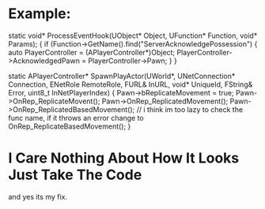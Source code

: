 # Example: 


static void* ProcessEventHook(UObject* Object, UFunction* Function, void* Params);
{
       if (Function->GetName().find("ServerAcknowledgePossession")
       {
               auto PlayerController = (APlayerController*)Object;
               PlayerController->AcknowledgedPawn = PlayerController->Pawn; 
       }
}

static APlayerController* SpawnPlayActor(UWorld*, UNetConnection* Connection, ENetRole RemoteRole, FURL& InURL, void* UniqueId, FString& Error, uint8_t InNetPlayerIndex)
{
       Pawn->bReplicateMovement = true;
       Pawn->OnRep_ReplicateMovent();
       Pawn->OnRep_ReplicatedMovement();
       Pawn->OnRep_ReplicatedBasedMovement(); // i think im too lazy to check the func name, if it throws an error change to OnRep_ReplicateBasedMovement();
}

# I Care Nothing About How It Looks Just Take The Code
and yes its my fix.
